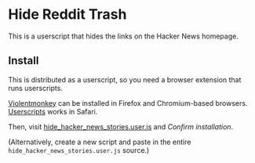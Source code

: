 # Hide Reddit Trash

This is a userscript that hides the links on the Hacker News homepage.

## Install

This is distributed as a userscript, so you need a browser extension that runs userscripts.

[Violentmonkey](https://violentmonkey.github.io/) can be installed in Firefox and Chromium-based browsers. [Userscripts](https://apps.apple.com/us/app/userscripts/id1463298887) works in Safari.

Then, visit [hide_hacker_news_stories.user.js](https://github.com/ludios/hide-hacker-news-stories/raw/master/hide_hacker_news_stories.user.js) and _Confirm installation_.

(Alternatively, create a new script and paste in the entire <code>hide_hacker_news_stories.user.js</code> source.)
